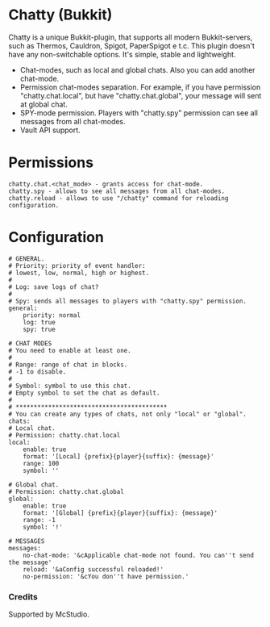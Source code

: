 # Chatty (Bukkit)

Chatty is a unique Bukkit-plugin, that supports all modern Bukkit-servers, such as Thermos, Cauldron, Spigot, PaperSpigot e t.c. This plugin doesn't have any non-switchable options. It's simple, stable and lightweight.

  - Chat-modes, such as local and global chats. Also you can add another chat-mode.
  - Permission chat-modes separation. For example, if you have permission "chatty.chat.local", but have "chatty.chat.global", your message will sent at global chat.
  - SPY-mode permission. Players with "chatty.spy" permission can see all messages from all chat-modes.
  - Vault API support.

# Permissions
    chatty.chat.<chat_mode> - grants access for chat-mode.
    chatty.spy - allows to see all messages from all chat-modes.
    chatty.reload - allows to use "/chatty" command for reloading configuration.


# Configuration
    # GENERAL.
    # Priority: priority of event handler:
    # lowest, low, normal, high or highest.
    #
    # Log: save logs of chat?
    #
    # Spy: sends all messages to players with "chatty.spy" permission.
    general:
        priority: normal
        log: true
        spy: true

    # CHAT MODES
    # You need to enable at least one.
    #
    # Range: range of chat in blocks.
    # -1 to disable.
    #
    # Symbol: symbol to use this chat.
    # Empty symbol to set the chat as default.
    #
    # ******************************************
    # You can create any types of chats, not only "local" or "global".
    chats:
    # Local chat.
    # Permission: chatty.chat.local
    local:
        enable: true
        format: '[Local] {prefix}{player}{suffix}: {message}'
        range: 100
        symbol: ''

    # Global chat.
    # Permission: chatty.chat.global
    global:
        enable: true
        format: '[Global] {prefix}{player}{suffix}: {message}'
        range: -1
        symbol: '!'

    # MESSAGES
    messages:
        no-chat-mode: '&cApplicable chat-mode not found. You can''t send the message'
        reload: '&aConfig successful reloaded!'
        no-permission: '&cYou don''t have permission.'

### Credits
Supported by McStudio.
